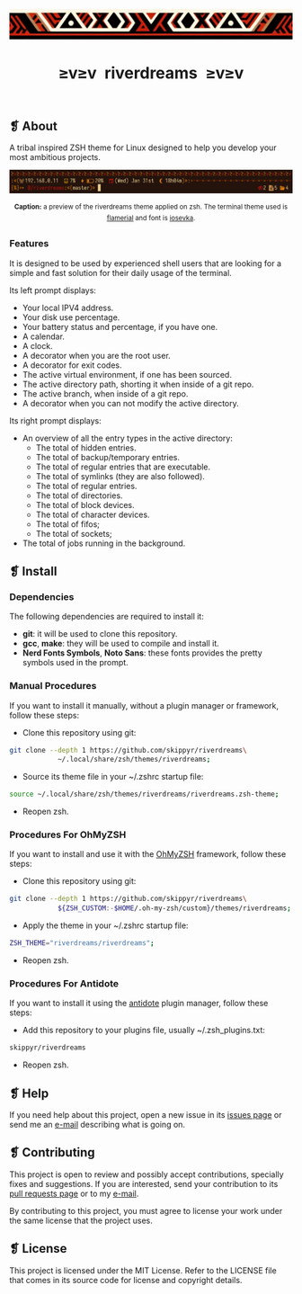 <p align="center">
	<img src="imgs/ornament.webp" alt="" />
</p>
<h1 align="center">≥v≥v&ensp;riverdreams&ensp;≥v≥v</h1>
<p align="center">
	<img src="https://img.shields.io/github/license/skippyr/riverdreams?style=plastic&label=%E2%89%A5%20license&labelColor=%2324130e&color=%23b8150d" alt="" />
	&nbsp;
	<img src="https://img.shields.io/github/v/tag/skippyr/riverdreams?style=plastic&label=%E2%89%A5%20tag&labelColor=%2324130e&color=%23b8150d" alt="" />
	&nbsp;
	<img src="https://img.shields.io/github/commit-activity/t/skippyr/riverdreams?style=plastic&label=%E2%89%A5%20commits&labelColor=%2324130e&color=%23b8150d" alt="" />
	&nbsp;
	<img src="https://img.shields.io/github/stars/skippyr/riverdreams?style=plastic&label=%E2%89%A5%20stars&labelColor=%2324130e&color=%23b8150d" alt="" />
</p>

## ❡ About

A tribal inspired ZSH theme for Linux designed to help you develop your most ambitious projects.

<p align="center"><img src="imgs/preview.webp" alt="" /></p>
<p align="center"><sup><strong>Caption:</strong> a preview of the riverdreams theme applied on zsh. The terminal theme used is <a href="https://github.com/skippyr/flamerial">flamerial</a> and font is <a href="https://github.com/be5invis/Iosevka">iosevka</a>.</sup></p>

### Features

It is designed to be used by experienced shell users that are looking for a simple and fast solution for their daily usage of the terminal.

Its left prompt displays:

- Your local IPV4 address.
- Your disk use percentage.
- Your battery status and percentage, if you have one.
- A calendar.
- A clock.
- A decorator when you are the root user.
- A decorator for exit codes.
- The active virtual environment, if one has been sourced.
- The active directory path, shorting it when inside of a git repo.
- The active branch, when inside of a git repo.
- A decorator when you can not modify the active directory.

Its right prompt displays:

- An overview of all the entry types in the active directory:
    - The total of hidden entries.
    - The total of backup/temporary entries.
    - The total of regular entries that are executable.
    - The total of symlinks (they are also followed).
    - The total of regular entries.
    - The total of directories.
    - The total of block devices.
    - The total of character devices.
    - The total of fifos;
    - The total of sockets;
- The total of jobs running in the background.

## ❡ Install

### Dependencies

The following dependencies are required to install it:

- **git**: it will be used to clone this repository.
- **gcc**, **make**: they will be used to compile and install it.
- **Nerd Fonts Symbols**, **Noto Sans**: these fonts provides the pretty symbols used in the prompt.

### Manual Procedures

If you want to install it manually, without a plugin manager or framework, follow these steps:

- Clone this repository using git:

```sh
git clone --depth 1 https://github.com/skippyr/riverdreams\
		    ~/.local/share/zsh/themes/riverdreams;
```

- Source its theme file in your ~/.zshrc startup file:

```sh
source ~/.local/share/zsh/themes/riverdreams/riverdreams.zsh-theme;
```

- Reopen zsh.

### Procedures For OhMyZSH

If you want to install and use it with the [OhMyZSH](https://github.com/ohmyzsh/ohmyzsh) framework, follow these steps:

- Clone this repository using git:

```sh
git clone --depth 1 https://github.com/skippyr/riverdreams\
		    ${ZSH_CUSTOM:-$HOME/.oh-my-zsh/custom}/themes/riverdreams;
```

- Apply the theme in your ~/.zshrc startup file:

```sh
ZSH_THEME="riverdreams/riverdreams";
```

- Reopen zsh.

### Procedures For Antidote

If you want to install it using the [antidote](https://github.com/mattmc3/antidote) plugin manager, follow these steps:

- Add this repository to your plugins file, usually ~/.zsh_plugins.txt:

```sh
skippyr/riverdreams
```

- Reopen zsh.

## ❡ Help

If you need help about this project, open a new issue in its [issues page](https://github.com/skippyr/riverdreams/issues) or send me an [e-mail](mailto:skippyr.developer@gmail.com) describing what is going on.

## ❡ Contributing

This project is open to review and possibly accept contributions, specially fixes and suggestions. If you are interested, send your contribution to its [pull requests page](https://github.com/skippyr/riverdreams/pulls) or to my [e-mail](mailto:skippyr.developer@gmail.com).

By contributing to this project, you must agree to license your work under the same license that the project uses.

## ❡ License

This project is licensed under the MIT License. Refer to the LICENSE file that comes in its source code for license and copyright details.
